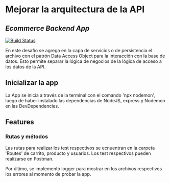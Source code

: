 # Mejorar la arquitectura de la API
## _Ecommerce Backend App_

[![Build Status](https://travis-ci.org/joemccann/dillinger.svg?branch=master)](https://travis-ci.org/joemccann/dillinger)

En este desafío se agrega en la capa de servicios o de persistencia el archivo con el patrón Data Access Object para la interacción con la base de datos. Esto permite separar la lógica de negocios de la lógica de acceso a los datos de la API. 

## Inicializar la app

La App se inicia a través de la terminal con el comando 'npx nodemon', luego de haber instalado las dependencias de NodeJS, express y Nodemon en las DevDependencies. 

## Features

### Rutas y métodos

Las rutas para realizar los test respectivos se ecnuentran en la carpeta 'Routes' de carrito, producto y usuarios. Los test respectivos pueden realizarse en Postman. 

Por último, se implementó logger para mostrar en los archivos respectivos los errores al momento de probar la app. 